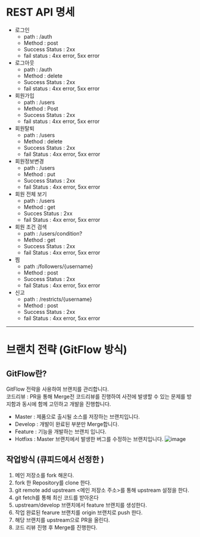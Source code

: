 # REST API 명세

- 로그인
    - path : /auth
    - Method : post
    - Success Status : 2xx
    - fail status : 4xx error, 5xx error
- 로그아웃
    - path : /auth
    - Method : delete
    - Success Status : 2xx
    - fail status : 4xx error, 5xx error
- 회원가입
    - path : /users
    - Method : Post
    - Success Status : 2xx
    - fail status : 4xx error, 5xx error
- 회원탈퇴
    - path : /users
    - Method : delete
    - Success Status : 2xx
    - fail Status : 4xx error, 5xx error
- 회원정보변경
    - path : /users
    - Method : put
    - Success Status : 2xx
    - fail Status : 4xx error, 5xx error
- 회원 전체 보기
    - path : /users
    - Method : get
    - Succes Status : 2xx
    - fail Status : 4xx error, 5xx error
- 회원 조건 검색
    - path : /users/condition?
    - Method : get
    - Success Status : 2xx
    - fail Status : 4xx error, 5xx error
- 찜
    - path :/followers/{username}
    - Method : post
    - Success Status : 2xx
    - fail Status : 4xx error, 5xx error
- 신고
    - path : /restricts/{username}
    - Method : post
    - Success Status : 2xx
    - fail Status : 4xx error, 5xx error

------------------------------------------------------------------------------

# 브랜치 전략 (GitFlow 방식)

## GitFlow란?
GitFlow 전략을 사용하여 브랜치를 관리합니다.  
코드리뷰 : PR을 통해 Merge전 코드리뷰를 진행하여 사전에 발생할 수 있는 문제를 방지함과 동시에 함께 고민하고 개발을 진행합니다.

+ Master : 제품으로 출시될 소스를 저장하는 브랜치입니다. 
+ Develop : 개발이 완료된 부분만 Merge합니다.
+ Feature : 기능을 개발하는 브랜치 입니다.
+ Hotfixs : Master 브랜치에서 발생한 버그를 수정하는 브랜치입니다.
![image](https://user-images.githubusercontent.com/59078557/211580433-6fd943c3-405e-4bb8-b95e-f522fe631278.png)

## 작업방식 (큐피드에서 선정한 )
1. 메인 저장소를 fork 해온다.
2. fork 한 Repository를 clone 한다.
3. git remote add upstream <메인 저장소 주소>를 통해 upstream 설정을 한다.
4. git fetch를 통해 최신 코드를 받아온다
5. upstream/develop 브랜치에서 feature 브랜치를 생성한다.
6. 작업 완료된 fearure 브랜치를 origin 브랜치로 push 한다.
7. 해당 브랜치를 upstream으로 PR을 올린다.
8. 코드 리뷰 진행 후 Merge를 진행한다.
